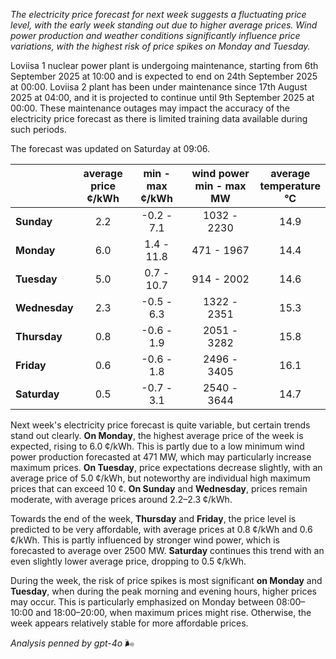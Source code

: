 *The electricity price forecast for next week suggests a fluctuating price level, with the early week standing out due to higher average prices. Wind power production and weather conditions significantly influence price variations, with the highest risk of price spikes on Monday and Tuesday.*

Loviisa 1 nuclear power plant is undergoing maintenance, starting from 6th September 2025 at 10:00 and is expected to end on 24th September 2025 at 00:00. Loviisa 2 plant has been under maintenance since 17th August 2025 at 04:00, and it is projected to continue until 9th September 2025 at 00:00. These maintenance outages may impact the accuracy of the electricity price forecast as there is limited training data available during such periods.

The forecast was updated on Saturday at 09:06.

|           | average<br>price<br>¢/kWh | min - max<br>¢/kWh | wind power<br>min - max<br>MW | average<br>temperature<br>°C |
|:-------------|:----------------:|:----------------:|:-------------:|:-------------:|
| **Sunday** | 2.2  | -0.2 - 7.1  | 1032 - 2230  | 14.9  |
| **Monday** | 6.0  | 1.4 - 11.8  | 471 - 1967  | 14.4  |
| **Tuesday** | 5.0  | 0.7 - 10.7  | 914 - 2002  | 14.6  |
| **Wednesday** | 2.3  | -0.5 - 6.3  | 1322 - 2351  | 15.3  |
| **Thursday** | 0.8  | -0.6 - 1.9  | 2051 - 3282  | 15.8  |
| **Friday** | 0.6  | -0.6 - 1.8  | 2496 - 3405  | 16.1  |
| **Saturday** | 0.5  | -0.7 - 3.1  | 2540 - 3644  | 14.7  |

Next week's electricity price forecast is quite variable, but certain trends stand out clearly. **On Monday**, the highest average price of the week is expected, rising to 6.0 ¢/kWh. This is partly due to a low minimum wind power production forecasted at 471 MW, which may particularly increase maximum prices. **On Tuesday**, price expectations decrease slightly, with an average price of 5.0 ¢/kWh, but noteworthy are individual high maximum prices that can exceed 10 ¢. **On Sunday** and **Wednesday**, prices remain moderate, with average prices around 2.2–2.3 ¢/kWh.

Towards the end of the week, **Thursday** and **Friday**, the price level is predicted to be very affordable, with average prices at 0.8 ¢/kWh and 0.6 ¢/kWh. This is partly influenced by stronger wind power, which is forecasted to average over 2500 MW. **Saturday** continues this trend with an even slightly lower average price, dropping to 0.5 ¢/kWh.

During the week, the risk of price spikes is most significant **on Monday** and **Tuesday**, when during the peak morning and evening hours, higher prices may occur. This is particularly emphasized on Monday between 08:00–10:00 and 18:00–20:00, when maximum prices might rise. Otherwise, the week appears relatively stable for more affordable prices.

*Analysis penned by gpt-4o* 🌬️
